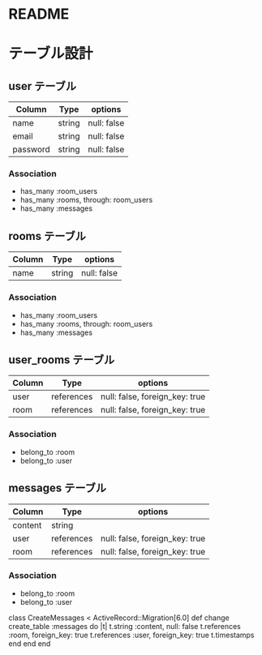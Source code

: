 # README

# テーブル設計

## user テーブル

| Column   | Type   | options     |
| -------- | ------ | ----------- |
| name     | string | null: false |
| email    | string | null: false |
| password | string | null: false |

### Association

- has_many :room_users
- has_many :rooms, through: room_users
- has_many :messages

## rooms テーブル

| Column   | Type   | options     |
| -------- | ------ | ----------- |
| name     | string | null: false |

### Association

- has_many :room_users
- has_many :rooms, through: room_users
- has_many :messages

## user_rooms テーブル

| Column   | Type       | options                        |
| -------- | ---------- | ------------------------------ |
| user     | references | null: false, foreign_key: true |
| room     | references | null: false, foreign_key: true |

### Association

- belong_to :room
- belong_to :user

## messages テーブル

| Column   | Type       | options                        |
| -------- | ---------- | ------------------------------ |
| content  | string     |                                |
| user     | references | null: false, foreign_key: true |
| room     | references | null: false, foreign_key: true |

### Association

- belong_to :room
- belong_to :user




class CreateMessages < ActiveRecord::Migration[6.0]
  def change
    create_table :messages do |t|
      t.string :content, null: false
      t.references :room, foreign_key: true
      t.references :user, foreign_key: true
      t.timestamps
    end
  end
end